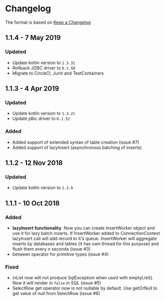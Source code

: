 # Changelog
The format is based on [Keep a Changelog](https://keepachangelog.com/en/1.0.0/)

## 1.1.4 - 7 May 2019
### Updated
- Update kotlin version to `1.3.31`
- Rollback JDBC driver to `0.1.50`
- Migrate to CircleCI, Junit and TestContainers

## 1.1.3 - 4 Apr 2019
### Updated
- Update kotlin version to `1.3.21`
- Update jdbc driver to `0.1.52`
### Added
- Added support of extended syntax of table creation (issue #7)
- Added support of lazyInsert (asynchronous batching of inserts)

## 1.1.2 - 12 Nov 2018
### Updated
- Update kotlin version to `1.3.0`

## 1.1.1 - 10 Oct 2018
### Added
- **lazyInsert functionality**. Now you can create InsertWorker object and use it for lazy batch inserts. If InsertWorker added to ConnectionContext lazyInsert call will add record to it's queue. InsertWorker will aggregate inserts by databases and tables (it has own thread for this purpose) and flush them every *n* seconds (issue #3)
- between operator for primitive types (issue #4)

### Fixed
- inList now will not produce SqlException when used with emptyList(). Now it will render in `false` in SQL (issue #5)
- SelectRow get operator now is not nullable by default. Use getOrNull to get value of null from SelectRow (issue #6)
